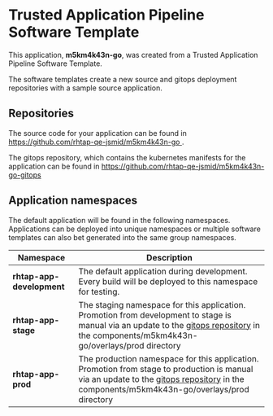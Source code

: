 # Trusted Application Pipeline Software Template

This application, **m5km4k43n-go**, was created from a Trusted Application Pipeline Software Template.

The software templates create a new source and gitops deployment repositories with a sample source application. 

## Repositories

The source code for your application can be found in [https://github.com/rhtap-qe-jsmid/m5km4k43n-go ](https://github.com/rhtap-qe-jsmid/m5km4k43n-go ).
 
The gitops repository, which contains the kubernetes manifests for the application can be found in 
[https://github.com/rhtap-qe-jsmid/m5km4k43n-go-gitops ](https://github.com/rhtap-qe-jsmid/m5km4k43n-go-gitops ) 

## Application namespaces 

The default application will be found in the following namespaces. Applications can be deployed into unique namespaces or multiple software templates can also bet generated into the same group namespaces.  

|  Namespace   |  Description   |  
| -------- | -------- |   
| **rhtap-app-development** | The default application during development. Every build will be deployed to this namespace for testing. | 
| **rhtap-app-stage** | The staging namespace for this application. Promotion from development to stage is manual via an update to the [gitops repository](https://github.com/rhtap-qe-jsmid/m5km4k43n-go-gitops ) in the components/m5km4k43n-go/overlays/prod directory |  
| **rhtap-app-prod** | The production namespace for this application. Promotion from stage to production is manual via an update to the [gitops repository](https://github.com/rhtap-qe-jsmid/m5km4k43n-go-gitops ) in the components/m5km4k43n-go/overlays/prod directory | 